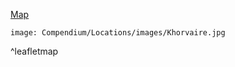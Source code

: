 [Map](https://i.imgur.com/jH8j3mJ.jpg)

```leaflet
image: Compendium/Locations/images/Khorvaire.jpg
```

^leafletmap

